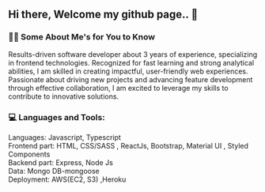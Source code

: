 ## Hi there, Welcome my github page.. 👋

### 👩‍💻 Some About Me's for You to Know 

Results-driven software developer about 3 years of experience, specializing in frontend technologies. Recognized for fast learning and strong analytical abilities, I am skilled in creating impactful, user-friendly web experiences. Passionate about driving new projects and advancing feature development through effective collaboration, I am excited to leverage my skills to contribute to innovative solutions.

### 💻 Languages and Tools:

Languages: Javascript, Typescript <br/>
Frontend part: HTML, CSS/SASS , ReactJs, Bootstrap, Material UI , Styled Components<br/>
Backend part: Express, Node Js <br/>
Data: Mongo DB-mongoose <br/>
Deployment: AWS(EC2, S3) ,Heroku


<!--
**ceydaulubas/ceydaulubas** is a ✨ _special_ ✨ repository because its `README.md` (this file) appears on your GitHub profile.

Here are some ideas to get you started:

- 🔭 I’m currently working on ...
- 🌱 I’m currently learning ...
- 👯 I’m looking to collaborate on ...
- 🤔 I’m looking for help with ...
- 💬 Ask me about ...
- 📫 How to reach me: ...
- 😄 Pronouns: ...
- ⚡ Fun fact: ...
-->
